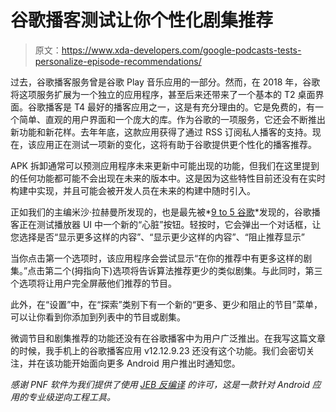 # 谷歌播客测试让你个性化剧集推荐

> 原文：<https://www.xda-developers.com/google-podcasts-tests-personalize-episode-recommendations/>

过去，谷歌播客服务曾是谷歌 Play 音乐应用的一部分。然而，在 2018 年，谷歌将这项服务扩展为一个独立的应用程序，甚至后来还带来了一个基本的 T2 桌面界面。谷歌播客是 T4 最好的播客应用之一，这是有充分理由的。它是免费的，有一个简单、直观的用户界面和一个庞大的库。作为谷歌的一项服务，它还会不断推出新功能和新花样。去年年底，这款应用获得了通过 RSS 订阅私人播客的支持。现在，该应用正在测试一项新的变化，这将有助于谷歌提供更个性化的播客推荐。

APK 拆卸通常可以预测应用程序未来更新中可能出现的功能，但我们在这里提到的任何功能都可能不会出现在未来的版本中。这是因为这些特性目前还没有在实时构建中实现，并且可能会被开发人员在未来的构建中随时引入。

正如我们的主编米沙·拉赫曼所发现的，也是最先被*[9 to 5 谷歌](https://9to5google.com/2021/03/11/google-podcasts-recommendations/)*发现的，谷歌播客正在测试播放器 UI 中一个新的“心脏”按钮。轻按时，它会弹出一个对话框，让您选择是否“显示更多这样的内容”、“显示更少这样的内容”、“阻止推荐显示”

当你点击第一个选项时，该应用程序会尝试显示“在你的推荐中有更多这样的剧集。”点击第二个(拇指向下)选项将告诉算法推荐更少的类似剧集。与此同时，第三个选项将让用户完全屏蔽他们推荐的节目。

此外，在“设置”中，在“探索”类别下有一个新的“更多、更少和阻止的节目”菜单，可以让你看到你添加到列表中的节目或剧集。

微调节目和剧集推荐的功能还没有在谷歌播客中为用户广泛推出。在我写这篇文章的时候，我手机上的谷歌播客应用 v12.12.9.23 还没有这个功能。我们会密切关注，并在该功能开始面向更多 Android 用户推出时通知您。

*感谢 PNF 软件为我们提供了使用* *[JEB 反编译](https://www.pnfsoftware.com/?aid=xdadev)* *的许可，这是一款针对 Android 应用的专业级逆向工程工具。*